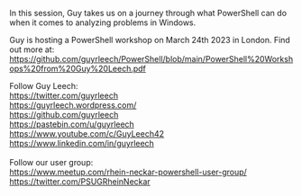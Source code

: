 In this session, Guy takes us on a journey through what PowerShell can do when it comes to analyzing problems in Windows.

Guy is hosting a PowerShell workshop on March 24th 2023 in London. Find out more at: https://github.com/guyrleech/PowerShell/blob/main/PowerShell%20Workshops%20from%20Guy%20Leech.pdf

Follow Guy Leech:<br>
https://twitter.com/guyrleech<br>
https://guyrleech.wordpress.com/<br>
https://github.com/guyrleech<br>
https://pastebin.com/u/guyrleech<br>
https://www.youtube.com/c/GuyLeech42<br>
https://www.linkedin.com/in/guyrleech<br>
<br>
Follow our user group:<br>
https://www.meetup.com/rhein-neckar-powershell-user-group/<br>
https://twitter.com/PSUGRheinNeckar<br>
